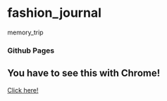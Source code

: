 # fashion_journal
memory_trip

### Github Pages
## You have to see this with Chrome!
<a href = "https://leeseungmin4966.github.io/fashion_journal">Click here!</a>
